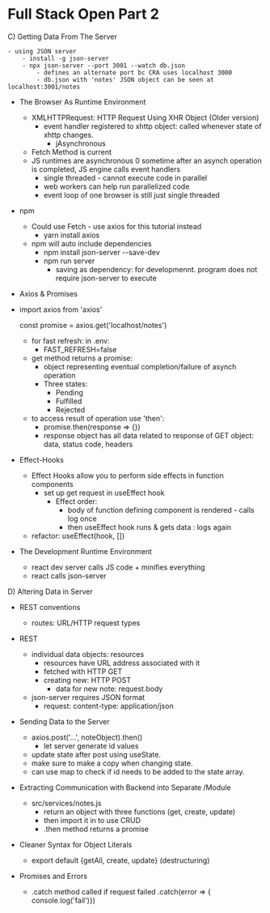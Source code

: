 # Full Stack Open Part 2

C) Getting Data From The Server

    - using JSON server
        - install -g json-server
        - npx json-server --port 3001 --watch db.json
            - defines an alternate port bc CRA uses localhost 3000
            - db.json with 'notes' JSON object can be seen at localhost:3001/notes


- The Browser As Runtime Environment

    - XMLHTTPRequest: HTTP Request Using XHR Object (Older version)
        - event handler registered to xhttp object: called whenever state of xhttp changes. 
            - jAsynchronous
    - Fetch Method is current
    - JS runtimes are asynchronous 0 sometime after an asynch operation is completed, JS engine calls event handlers
        - single threaded - cannot execute code in parallel
        - web workers can help run parallelized code
        - event loop of one browser is still just single threaded 


- npm

    - Could use Fetch - use axios for this tutorial instead
        - yarn install axios
    - npm will auto include dependencies
        - npm install json-server --save-dev
        - npm run server
            - saving as dependency: for developmennt. program does not require json-server to execute


- Axios & Promises

- import axios from 'axios'
  
  const promise = axios.get('localhost/notes')

    * for fast refresh:
        in .env:
        - FAST_REFRESH=false

    - get method returns a promise:
        - object representing eventual completion/failure of asynch operation
        - Three states:
            - Pending
            - Fulfilled
            - Rejected
    - to access result of operation use 'then':
        - promise.then(response => {})
        - response object has all data related to response of GET object: data, status code, headers


- Effect-Hooks
    
    - Effect Hooks allow you to perform side effects in function components
        - set up get request in useEffect hook
            - Effect order:
                - body of function defining component is rendered - calls log once
                - then useEffect hook runs & gets data : logs again
    - refactor: useEffect(hook, [])

- The Development Runtime Environment

    - react dev server calls JS code + minifies everything
    - react calls json-server

D) Altering Data in Server

- REST conventions
    - routes: URL/HTTP request types
- REST
    - individual data objects: resources
        - resources have URL address associated with it
        - fetched with HTTP GET
        - creating new: HTTP POST
            - data for new note: request.body
    - json-server requires JSON format
        - request: content-type: application/json

- Sending Data to the Server
    - axios.post('...', noteObject).then()
        - let server generate id values
    - update state after post using useState.
    - make sure to make a copy when changing state. 
    - can use map to check if id needs to be added to the state array.

- Extracting Communication with Backend into Separate /Module
    - src/services/notes.js
        - return an object with three functions (get, create, update)
        - then import it in to use CRUD
        - .then method returns a promise

- Cleaner Syntax for Object Literals
    - export default {getAll, create, update} (destructuring)

- Promises and Errors
    - .catch method called if request failed
        .catch(error => {
        console.log('fail')})

